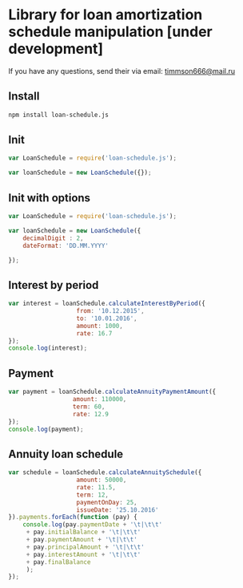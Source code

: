 Library for loan amortization schedule manipulation [under development]
=======================================================================

If you have any questions, send their via email: [timmson666@mail.ru](mailto:timmson666@mail.ru?subjet=node-lgtv-api)

## Install
```sh
npm install loan-schedule.js
```

## Init
```js
var LoanSchedule = require('loan-schedule.js');

var loanSchedule = new LoanSchedule({});
```

## Init with options
```js
var LoanSchedule = require('loan-schedule.js');

var loanSchedule = new LoanSchedule({
    decimalDigit : 2,
    dateFormat: 'DD.MM.YYYY'

});
```

## Interest by period
```js
var interest = loanSchedule.calculateInterestByPeriod({
                   from: '10.12.2015', 
                   to: '10.01.2016', 
                   amount: 1000, 
                   rate: 16.7
});
console.log(interest);
```

## Payment
```js
var payment = loanSchedule.calculateAnnuityPaymentAmount({
                  amount: 110000, 
                  term: 60, 
                  rate: 12.9
});
console.log(payment);
```

## Annuity loan schedule
```js
var schedule = loanSchedule.calculateAnnuitySchedule({
                   amount: 50000,
                   rate: 11.5,
                   term: 12,
                   paymentOnDay: 25,
                   issueDate: '25.10.2016'
}).payments.forEach(function (pay) {
    console.log(pay.paymentDate + '\t|\t\t'
     + pay.initialBalance + '\t|\t\t'
     + pay.paymentAmount + '\t|\t\t'
     + pay.principalAmount + '\t|\t\t'
     + pay.interestAmount + '\t|\t\t'
     + pay.finalBalance
     );
});
```